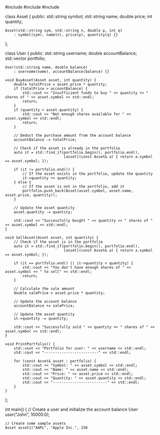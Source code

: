 #include <iostream>
#include <vector>
#include <algorithm>

class Asset {
public:
    std::string symbol;
    std::string name;
    double price;
    int quantity;

    Asset(std::string sym, std::string n, double p, int q)
        : symbol(sym), name(n), price(p), quantity(q) {}
};

class User {
public:
    std::string username;
    double accountBalance;
    std::vector<Asset> portfolio;

    User(std::string name, double balance)
        : username(name), accountBalance(balance) {}

    void BuyAsset(Asset asset, int quantity) {
        double totalPrice = asset.price * quantity;
        if (totalPrice > accountBalance) {
            std::cout << "Insufficient funds to buy " << quantity << " shares of " << asset.symbol << std::endl;
            return;
        }
        if (quantity > asset.quantity) {
            std::cout << "Not enough shares available for " << asset.symbol << std::endl;
            return;
        }

        // Deduct the purchase amount from the account balance
        accountBalance -= totalPrice;

        // Check if the asset is already in the portfolio
        auto it = std::find_if(portfolio.begin(), portfolio.end(),
                               [asset](const Asset& a) { return a.symbol == asset.symbol; });

        if (it != portfolio.end()) {
            // If the asset exists in the portfolio, update the quantity
            it->quantity += quantity;
        } else {
            // If the asset is not in the portfolio, add it
            portfolio.push_back(Asset(asset.symbol, asset.name, asset.price, quantity));
        }

        // Update the asset quantity
        asset.quantity -= quantity;

        std::cout << "Successfully bought " << quantity << " shares of " << asset.symbol << std::endl;
    }

    void SellAsset(Asset asset, int quantity) {
        // Check if the asset is in the portfolio
        auto it = std::find_if(portfolio.begin(), portfolio.end(),
                               [asset](const Asset& a) { return a.symbol == asset.symbol; });

        if (it == portfolio.end() || it->quantity < quantity) {
            std::cout << "You don't have enough shares of " << asset.symbol << " to sell" << std::endl;
            return;
        }

        // Calculate the sale amount
        double salePrice = asset.price * quantity;

        // Update the account balance
        accountBalance += salePrice;

        // Update the asset quantity
        it->quantity -= quantity;

        std::cout << "Successfully sold " << quantity << " shares of " << asset.symbol << std::endl;
    }

    void PrintPortfolio() {
        std::cout << "Portfolio for user: " << username << std::endl;
        std::cout << "-------------------------" << std::endl;

        for (const Asset& asset : portfolio) {
            std::cout << "Symbol: " << asset.symbol << std::endl;
            std::cout << "Name: " << asset.name << std::endl;
            std::cout << "Price: " << asset.price << std::endl;
            std::cout << "Quantity: " << asset.quantity << std::endl;
            std::cout << "-------------------------" << std::endl;
        }
    }
};

int main() {
    // Create a user and initialize the account balance
    User user("John", 10000.0);

    // Create some sample assets
    Asset asset1("AAPL", "Apple Inc.", 150
